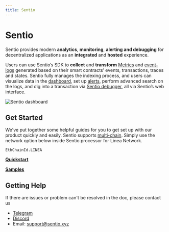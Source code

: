```yaml
---
title: Sentio
---
```


# Sentio

Sentio provides modern **analytics**, **monitoring**, **alerting and debugging** for decentralized applications as an **integrated** and **hosted** experience.

Users can use Sentio’s SDK to **collect** and **transform** [Metrics](https://docs.sentio.xyz/references/concepts/data-types/metrics) and [event-logs](https://docs.sentio.xyz/references/concepts/data-types/event-logs) generated based on their smart contracts’ events, transactions, traces and states. Sentio fully manages the indexing process, and users can visualize data in the [dashboard](https://docs.sentio.xyz/how-to-guides-by-examples/visualize-results/build-dashboards), set up [alerts](https://docs.sentio.xyz/references/concepts/alerts), perform advanced search on the logs, and dig into a transaction via [Sentio debugger](https://docs.sentio.xyz/sentio-debugger), all via Sentio’s web interface.

<div class="center-container">
  <div class="img-large">
      <img
        src="/img/article_images/Build_on_Linea/Tooling_and_infrastructure/Data_indexers/Sentio/Sentio_dashboard.png"
        alt="Sentio dashboard"
      />
  </div>
</div>

## Get Started

We've put together some helpful guides for you to get set up with our product quickly and easily. Sentio supports [multi-chain](https://docs.sentio.xyz/best-practices/multi-chain-support). Simply use the network option below inside Sentio processor for Linea Network.

```
EthChainId.LINEA
```

[**Quickstart**](https://docs.sentio.xyz/quickstart)

[**Samples**](https://docs.sentio.xyz/samples)

## Getting Help

If there are issues or problem can't be resolved in the doc, please contact us

- [Telegram](https://t.me/sentioxyz)
- [Discord](https://discord.gg/vSdkMYqnjb)
- Email: [support@sentio.xyz](mailto:support@sentio.xyz)

